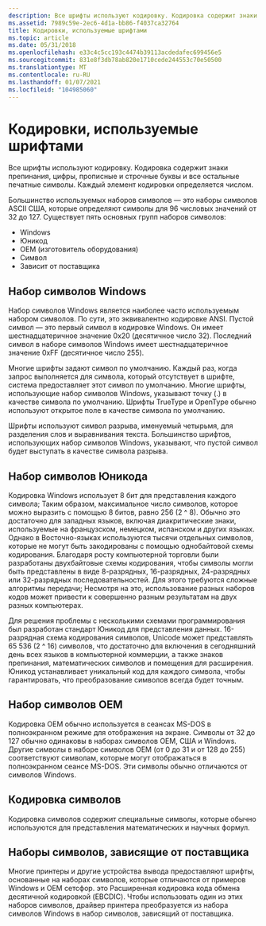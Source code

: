 ```yaml
---
description: Все шрифты используют кодировку. Кодировка содержит знаки препинания, цифры, прописные и строчные буквы и все остальные печатные символы. Каждый элемент кодировки определяется числом.
ms.assetid: 7989c59e-2ec6-4d1a-bb86-f4037ca32764
title: Кодировки, используемые шрифтами
ms.topic: article
ms.date: 05/31/2018
ms.openlocfilehash: e33c4c5cc193c4474b39113acdedafec699456e5
ms.sourcegitcommit: 831e8f3db78ab820e1710cede244553c70e50500
ms.translationtype: MT
ms.contentlocale: ru-RU
ms.lasthandoff: 01/07/2021
ms.locfileid: "104985060"
---
```

# <a name="character-sets-used-by-fonts"></a>Кодировки, используемые шрифтами

Все шрифты используют кодировку. Кодировка содержит знаки препинания, цифры, прописные и строчные буквы и все остальные печатные символы. Каждый элемент кодировки определяется числом.

Большинство используемых наборов символов — это наборы символов ASCII США, которые определяют символы для 96 числовых значений от 32 до 127. Существует пять основных групп наборов символов:

-   Windows
-   Юникод
-   OEM (изготовитель оборудования)
-   Символ
-   Зависит от поставщика

## <a name="windows-character-set"></a>Набор символов Windows

Набор символов Windows является наиболее часто используемым набором символов. По сути, это эквивалентно кодировке ANSI. Пустой символ — это первый символ в кодировке Windows. Он имеет шестнадцатеричное значение 0x20 (десятичное число 32). Последний символ в наборе символов Windows имеет шестнадцатеричное значение 0xFF (десятичное число 255).

Многие шрифты задают символ по умолчанию. Каждый раз, когда запрос выполняется для символа, который отсутствует в шрифте, система предоставляет этот символ по умолчанию. Многие шрифты, использующие набор символов Windows, указывают точку (.) в качестве символа по умолчанию. Шрифты TrueType и OpenType обычно используют открытое поле в качестве символа по умолчанию.

Шрифты используют символ разрыва, именуемый четырьмя, для разделения слов и выравнивания текста. Большинство шрифтов, использующих набор символов Windows, указывают, что пустой символ будет выступать в качестве символа разрыва.

## <a name="unicode-character-set"></a>Набор символов Юникода

Кодировка Windows использует 8 бит для представления каждого символа; Таким образом, максимальное число символов, которое можно выразить с помощью 8 битов, равно 256 (2 ^ 8). Обычно это достаточно для западных языков, включая диакритические знаки, используемые на французском, немецком, испанском и других языках. Однако в Восточно-языках используются тысячи отдельных символов, которые не могут быть закодированы с помощью однобайтовой схемы кодирования. Благодаря росту компьютерной торговли были разработаны двухбайтовые схемы кодирования, чтобы символы могли быть представлены в виде 8-разрядных, 16-разрядных, 24-разрядных или 32-разрядных последовательностей. Для этого требуются сложные алгоритмы передачи; Несмотря на это, использование разных наборов кодов может привести к совершенно разным результатам на двух разных компьютерах.

Для решения проблемы с несколькими схемами программирования был разработан стандарт Юникод для представления данных. 16-разрядная схема кодирования символов, Unicode может представлять 65 536 (2 ^ 16) символов, что достаточно для включения в сегодняшний день всех языков в компьютерной коммерции, а также знаков препинания, математических символов и помещения для расширения. Юникод устанавливает уникальный код для каждого символа, чтобы гарантировать, что преобразование символов всегда будет точным.

## <a name="oem-character-set"></a>Набор символов OEM

Кодировка OEM обычно используется в сеансах MS-DOS в полноэкранном режиме для отображения на экране. Символы от 32 до 127 обычно одинаковы в наборах символов OEM, США и Windows. Другие символы в наборе символов OEM (от 0 до 31 и от 128 до 255) соответствуют символам, которые могут отображаться в полноэкранном сеансе MS-DOS. Эти символы обычно отличаются от символов Windows.

## <a name="symbol-character-set"></a>Кодировка символов

Кодировка символов содержит специальные символы, которые обычно используются для представления математических и научных формул.

## <a name="vendor-specific-character-sets"></a>Наборы символов, зависящие от поставщика

Многие принтеры и другие устройства вывода предоставляют шрифты, основанные на наборах символов, которые отличаются от примеров Windows и OEM сетсфор. это Расширенная кодировка кода обмена десятичной кодировкой (EBCDIC). Чтобы использовать один из этих наборов символов, драйвер принтера преобразуется из набора символов Windows в набор символов, зависящий от поставщика.

 

 



